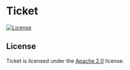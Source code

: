 # Ticket

[![License](https://lxgaming.github.io/badges/License-Apache%202.0-blue.svg)](https://www.apache.org/licenses/LICENSE-2.0)

## License
Ticket is licensed under the [Apache 2.0](https://www.apache.org/licenses/LICENSE-2.0) license.